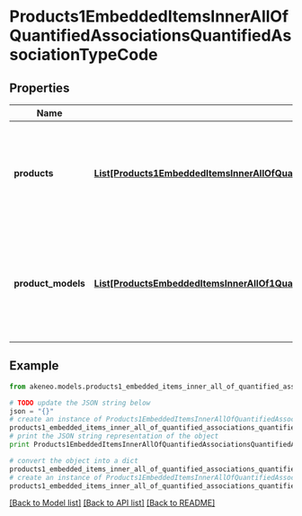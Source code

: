 # Products1EmbeddedItemsInnerAllOfQuantifiedAssociationsQuantifiedAssociationTypeCode


## Properties
Name | Type | Description | Notes
------------ | ------------- | ------------- | -------------
**products** | [**List[Products1EmbeddedItemsInnerAllOfQuantifiedAssociationsQuantifiedAssociationTypeCodeProductsInner]**](Products1EmbeddedItemsInnerAllOfQuantifiedAssociationsQuantifiedAssociationTypeCodeProductsInner.md) | Array of objects containing product uuids and quantities with which the product is in relation | [optional] 
**product_models** | [**List[ProductsEmbeddedItemsInnerAllOf1QuantifiedAssociationsQuantifiedAssociationTypeCodeProductModelsInner]**](ProductsEmbeddedItemsInnerAllOf1QuantifiedAssociationsQuantifiedAssociationTypeCodeProductModelsInner.md) | Array of objects containing product model codes and quantities with which the product is in relation | [optional] 

## Example

```python
from akeneo.models.products1_embedded_items_inner_all_of_quantified_associations_quantified_association_type_code import Products1EmbeddedItemsInnerAllOfQuantifiedAssociationsQuantifiedAssociationTypeCode

# TODO update the JSON string below
json = "{}"
# create an instance of Products1EmbeddedItemsInnerAllOfQuantifiedAssociationsQuantifiedAssociationTypeCode from a JSON string
products1_embedded_items_inner_all_of_quantified_associations_quantified_association_type_code_instance = Products1EmbeddedItemsInnerAllOfQuantifiedAssociationsQuantifiedAssociationTypeCode.from_json(json)
# print the JSON string representation of the object
print Products1EmbeddedItemsInnerAllOfQuantifiedAssociationsQuantifiedAssociationTypeCode.to_json()

# convert the object into a dict
products1_embedded_items_inner_all_of_quantified_associations_quantified_association_type_code_dict = products1_embedded_items_inner_all_of_quantified_associations_quantified_association_type_code_instance.to_dict()
# create an instance of Products1EmbeddedItemsInnerAllOfQuantifiedAssociationsQuantifiedAssociationTypeCode from a dict
products1_embedded_items_inner_all_of_quantified_associations_quantified_association_type_code_form_dict = products1_embedded_items_inner_all_of_quantified_associations_quantified_association_type_code.from_dict(products1_embedded_items_inner_all_of_quantified_associations_quantified_association_type_code_dict)
```
[[Back to Model list]](../README.md#documentation-for-models) [[Back to API list]](../README.md#documentation-for-api-endpoints) [[Back to README]](../README.md)


